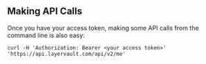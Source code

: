 ## Making API Calls

Once you have your access token, making some API calls from the command line is also easy:

```shell
curl -H 'Authorization: Bearer <your access token>' 'https://api.layervault.com/api/v2/me'
```
